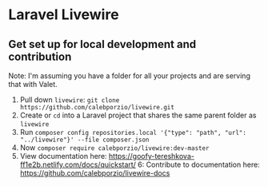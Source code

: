 # Laravel Livewire

## Get set up for local development and contribution

Note: I'm assuming you have a folder for all your projects and are serving that with Valet.

1. Pull down `livewire`: `git clone https://github.com/calebporzio/livewire.git`
2. Create or `cd` into a Laravel project that shares the same parent folder as `livewire`
3. Run `composer config repositories.local '{"type": "path", "url": "../livewire"}' --file composer.json`
4. Now `composer require calebporzio/livewire:dev-master`
5. View documentation here: https://goofy-tereshkova-ff1e2b.netlify.com/docs/quickstart/
6: Contribute to documentation here: https://github.com/calebporzio/livewire-docs
